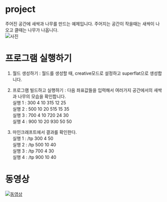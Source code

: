 # project
주어진 공간에 새싹과 나무를 만드는 예제입니다. 주어지는 공간이 작을때는 새싹이 나오고 클때는 나무가 나옵니다.<br>
![사진](image/screen.png)



# 프로그램 실행하기
1. 월드 생성하기 : 월드를 생성할 때, creative모드로 설정하고 superflat으로 생성합니다.

2. 프로그램 빌드하고 실행하기 : 다음 좌표값들을 입력해서 여러가지 공간에서의 새싹과 나무의 모습을 확인합니다. <br>
  실행 1 : 300 4 10 315 12 25<br>
  실행 2 : 500 10 20 515 15 35<br>
  실행 3 : 700 4 10 720 24 30<br>
  실행 4 : 900 10 20 930 50 50<br>

3. 마인크래프트에서 결과를 확인한다.<br>
실행 1 : /tp 300 4 50<br>
실행 2 : /tp 500 10 40<br>
실행 3 : /tp 700 4 30<br>
실행 4 : /tp 900 10 40<br>

# 동영상
[![동영상](https://img.youtube.com/vi/_iebnIqTjzk&feature/hqdefault.jpg)](https://www.youtube.com/watch?v=_iebnIqTjzk&feature)
